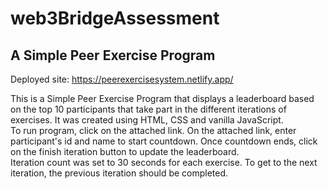 # web3BridgeAssessment
## A Simple Peer Exercise Program

Deployed site: https://peerexercisesystem.netlify.app/

This is a Simple Peer Exercise Program that displays a leaderboard based on the top 10 participants that take part in the different iterations of exercises.
It was created using HTML, CSS and vanilla JavaScript.
<br/>
To run program, click on the attached link. On the attached link, enter participant's id and name to start countdown. Once countdown ends, click on the finish iteration button to update the leaderboard.
<br/>
Iteration count was set to 30 seconds for each exercise. To get to the next iteration, the previous iteration should be completed.

